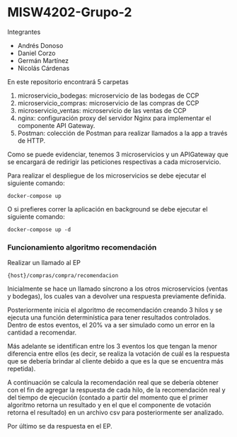# MISW4202-Grupo-2

Integrantes
- Andrés Donoso
- Daniel Corzo
- Germán Martínez
- Nicolás Cárdenas

En este repositorio encontrará 5 carpetas
1. microservicio_bodegas: microservicio de las bodegas de CCP
2. microservicio_compras: microservicio de las compras de CCP
3. microservicio_ventas: microservicio de las ventas de CCP
4. nginx: configuración proxy del servidor Nginx para implementar el componente API Gateway.
5. Postman: colección de Postman para realizar llamados a la app a través de HTTP.

Como se puede evidenciar, tenemos 3 microservicios y un APIGateway que se encargará de redirigir las peticiones respectivas a cada microservicio.

Para realizar el despliegue de los microservicios se debe ejecutar el siguiente comando:

```
docker-compose up
```

O si prefieres correr la aplicación en background se debe ejecutar el siguiente comando:

```
docker-compose up -d
```

### Funcionamiento algoritmo recomendación

Realizar un llamado al EP 

```
{host}/compras/compra/recomendacion
```

Inicialmente se hace un llamado síncrono a los otros microservicios (ventas y bodegas), los cuales van a devolver una respuesta previamente definida. 

Posteriormente inicia el algoritmo de recomendación creando 3 hilos y se ejecuta una función determinística para tener resultados controlados. Dentro de estos eventos, el 20% va a ser simulado como un error en la cantidad a recomendar. 

Más adelante se identifican entre los 3 eventos los que tengan la menor diferencia entre ellos (es decir, se realiza la votación de cuál es la respuesta que se debería brindar al cliente debido a que es la que se encuentra más repetida). 

A continuación se calcula la recomendación real que se debería obtener con el fin de agregar la respuesta de cada hilo, de la recomendación real y del tiempo de ejecución (contado a partir del momento que el primer algoritmo retorna un resultado y en el que el componente de votación retorna el resultado) en un archivo csv para posteriormente ser analizado. 

Por último se da respuesta en el EP.